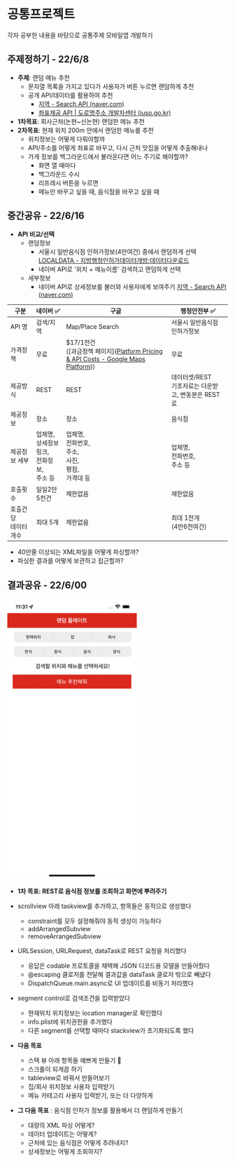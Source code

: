 # 공통프로젝트

각자 공부한 내용을 바탕으로 공통주제 모바일앱 개발하기

## 주제정하기 - 22/6/8

- **주제**: 랜덤 메뉴 추천
  - 문자열 목록을 가지고 있다가 사용자가 버튼 누르면 랜덤하게 추천
  - 공개 API/데이터를 활용하여 추천
    - [지역 - Search API (naver.com)](https://developers.naver.com/docs/serviceapi/search/local/local.md)
    - [좌표제공 API | 도로명주소 개발자센터 (juso.go.kr)](https://www.juso.go.kr/addrlink/devAddrLinkRequestGuide.do?menu=coordApi)
- **1차목표**: 회사근처(논현~신논현) 랜덤한 메뉴 추천
- **2차목표**: 현재 위치 200m 안에서 랜덤한 메뉴를 추천
  - 위치정보는 어떻게 다뤄야할까
  - API/주소를 어떻게 좌표로 바꾸고, 다시 근처 맛집을 어떻게 추출해내나
  - 가게 정보를 백그라운드에서 불러온다면 어느 주기로 해야할까?
    - 화면 열 때마다
    - 백그라운드 수시
    - 리프레시 버튼을 누르면
    - 메뉴만 바꾸고 싶을 때, 음식점을 바꾸고 싶을 때

## 중간공유 - 22/6/16

- **API 비교/선택**
  - 랜덤정보
    - 서울시 일반음식점 인허가정보(4만여건) 중에서 랜덤하게 선택 [LOCALDATA - 지방행정인허가데이터개방:데이터다운로드](https://www.localdata.go.kr/devcenter/dataDown.do?menuNo=20001) 
    - 네이버 API로 '위치 + 메뉴이름' 검색하고 랜덤하게 선택
  - 세부정보
    - 네이버 API로 상세정보를 불러와 사용자에게 보여주기 [지역 - Search API (naver.com)](https://developers.naver.com/docs/serviceapi/search/local/local.md)

| 구분                      | 네이버 :white_check_mark:                                  | 구글                                                         | 행정안전부 :white_check_mark:                           |
| ------------------------- | ---------------------------------------------------------- | ------------------------------------------------------------ | ------------------------------------------------------- |
| API 명                    | 검색/지역                                                  | Map/Place Search                                             | 서울시 일반음식점 <br />인허가정보                      |
| 가격정책                  | 무료                                                       | $17/1천건<br />([과금정책 페이지]([Platform Pricing & API Costs - Google Maps Platform](https://mapsplatform.google.com/pricing/?hl=ko))) | 무료                                                    |
| 제공방식                  | REST                                                       | REST                                                         | 데이터셋/REST<br />기초자료는 다운받고, 변동분은 REST로 |
| 제공정보                  | 장소                                                       | 장소                                                         | 음식점                                                  |
| 제공정보 세부             | 업체명, <br />상세정보 링크, <br />전화정보, <br />주소 등 | 업체명,<br />전화번호,<br />주소,<br />사진,<br />평점,<br />가격대 등 | 업체명,<br />전화번호,<br />주소 등                     |
| 호출횟수                  | 일일2만5천건                                               | 제한없음                                                     | 제한없음                                                |
| 호출건당 <br />데이터개수 | 최대 5개                                                   | 제한없음                                                     | 최대 1천개<br />(4만6천여건)                            |

- 40만줄 이상되는 XML파일을 어떻게 파싱할까?
- 파싱한 결과를 어떻게 보관하고 접근할까?

## 결과공유 - 22/6/00

![](../res/RandomPlate_V1.gif)

- **1차 목표: REST로 음식점 정보를 조회하고 화면에 뿌려주기**
- scrollview 아래 taskview를 추가하고, 항목들은 동적으로 생성했다
  - constraint를 모두 설정해줘야 동적 생성이 가능하다
  - addArrangedSubview
  - removeArrangedSubview

- URLSession, URLRequest, dataTask로 REST 요청을 처리했다
  - 응답은 codable 프로토콜을 채택해 JSON 디코드용 모델을 만들어줬다
  - @escaping 클로저를 전달해 결과값을 dataTask 클로저 밖으로 빼냈다
  - DispatchQueue.main.async로 UI 업데이트를 비동기 처리했다

- segment control로 검색조건을 입력받았다
  - 현재위치 위치정보는 location manager로 확인했다
  - info.plist에 위치권한을 추가했다
  - 다른 segment를 선택할 때마다 stackview가 초기화되도록 했다


- **다음 목표**
  - 스택 뷰 아래 항목들 예쁘게 만들기 :triangular_flag_on_post:
  - 스크롤이 되게끔 하기
  - tableview로 바꿔서 만들어보기
  - 집/회사 위치정보 사용자 입력받기
  - 메뉴 카테고리 사용자 입력받기, 또는 더 다양하게
- **그 다음 목표** : 음식점 인허가 정보를 활용해서 더 랜덤하게 만들기
  - 대량의 XML 파싱 어떻게?
  - 데이터 업데이트는 어떻게?
  - 근처에 있는 음식점은 어떻게 추려내지?
  - 상세정보는 어떻게 조회하지?
